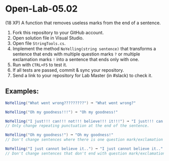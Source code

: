 # Open-Lab-05.02
(18 XP) A function that removes useless marks from the end of a sentence.

1. Fork this repository to your GitHub account.
2. Open solution file in Visual Studio.
3. Open file `StringTools.cs`.
4. Implement the method `NoYelling(string sentence)` that transforms a sentence that ends with multiple question marks `?` or multiple exclamation marks `!` into a sentence that ends only with one.
5. Run with `CTRL+F5` to test it.
6. If all tests are passed, commit & sync your repository.
7. Send a link to your repository for Lab Master (in #slack) to check it.

## Examples: 
```C#
NoYelling("What went wrong?????????") ➞ "What went wrong?"

NoYelling("Oh my goodness!!!") ➞ "Oh my goodness!"

NoYelling("I just!!! can!!! not!!! believe!!! it!!!") ➞ "I just!!! can!!! not!!! believe!!! it!"
// Only change repeating punctuation at the end of the sentence.

NoYelling("Oh my goodness!") ➞ "Oh my goodness!"
// Don't change sentences where there is one question mark/exclamation mark at the end.

NoYelling("I just cannot believe it..") ➞ "I just cannot believe it.."
// Don't change sentences that don't end with question mark/exclamation mark.
```
